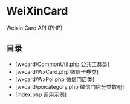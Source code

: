 # WeiXinCard
Weixin Card API (PHP)
## 目录 
- [wxcard/CommonUtil.php 公共工具类]
- [wxcard/WxCard.php 微信卡券类]
- [wxcard/WxPoi.php 微信门店类]
- [wxcard/poicategory.php 微信门店分类数组]
- [index.php 调用示例]
